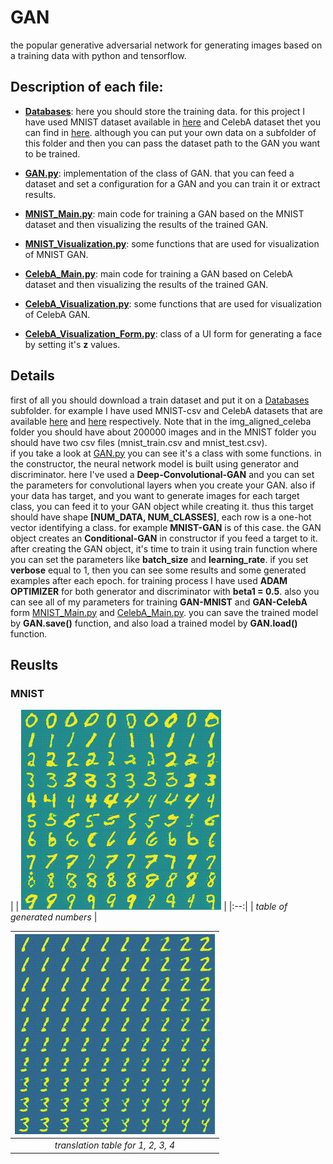 # GAN
the popular generative adversarial network for generating images based on a training data with python and tensorflow.

## Description of each file:

* [**Databases**](Databases/): here you should store the training data. for this project I have used MNIST dataset available in [here](http://makeyourownneuralnetwork.blogspot.nl/2015/03/the-mnist-dataset-of-handwitten-digits.html) and CelebA dataset thet you can find in [here](http://mmlab.ie.cuhk.edu.hk/projects/CelebA.html). although you can put your own data on a subfolder of this folder and then you can pass the dataset path to the GAN you want to be trained.

* [**GAN.py**](GAN.py): implementation of the class of GAN. that you can feed a dataset and set a configuration for a GAN and you can train it or extract results.

* [**MNIST_Main.py**](MNIST_Main.py): main code for training a GAN based on the MNIST dataset and then visualizing the results of the trained GAN.

* [**MNIST_Visualization.py**](MNIST_Visualization.py): some functions that are used for visualization of MNIST GAN.

* [**CelebA_Main.py**](CelebA_Main.py): main code for training a GAN based on CelebA dataset and then visualizing the results of the trained GAN.

* [**CelebA_Visualization.py**](CelebA_Visualization.py): some functions that are used for visualization of CelebA GAN.

* [**CelebA_Visualization_Form.py**](CelebA_Visualization_Form.py): class of a UI form for generating a face by setting it's **z** values.

## Details

first of all you should download a train dataset and put it on a [Databases](Databases/) subfolder. for example I have used MNIST-csv and CelebA datasets that are available [here](http://makeyourownneuralnetwork.blogspot.nl/2015/03/the-mnist-dataset-of-handwitten-digits.html) and [here](http://mmlab.ie.cuhk.edu.hk/projects/CelebA.html) respectively. Note that in the img_aligned_celeba folder you should have about 200000 images and in the MNIST folder you should have two csv files (mnist_train.csv and mnist_test.csv).
<br>
if you take a look at [GAN.py](GAN.py) you can see it's a class with some functions. in the constructor, the neural network model is built using generator and discriminator. here I've used a **Deep-Convolutional-GAN** and you can set the parameters for convolutional layers when you create your GAN. also if your data has target, and you want to generate images for each target class, you can feed it to your GAN object while creating it. thus this target should have shape **[NUM_DATA, NUM_CLASSES]**, each row is a one-hot vector identifying a class. for example **MNIST-GAN** is of this case. the GAN object creates an **Conditional-GAN** in constructor if you feed a target to it.
<br>
after creating the GAN object, it's time to train it using train function where you can set the parameters like **batch_size** and **learning_rate**. if you set **verbose** equal to 1, then you can see some results and some generated examples after each epoch. for training process I have used **ADAM OPTIMIZER** for both generator and discriminator with **beta1 = 0.5**. also you can see all of my parameters for training **GAN-MNIST** and **GAN-CelebA** form [MNIST_Main.py](MNIST_Main.py) and [CelebA_Main.py](CelebA_Main.py).
you can save the trained model by **GAN.save()** function, and also load a trained model by **GAN.load()** function. 
<br>

## Reuslts

### MNIST

| | ![](MNIST_Results/generated_numbers_table.png) | 
|:--:| 
| *table of generated numbers* |

| ![](MNIST_Results/generated_translation_table.png) | 
|:--:| 
| *translation table for 1, 2, 3, 4* | |
